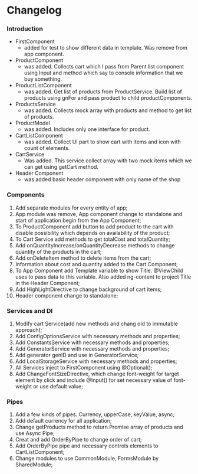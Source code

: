# Changelog

### Introduction 

- FirstComponent
  - added for test to show different data in template. Was remove from app component.
- ProductComponent
  - was added. Collects cart which I pass from Parent list component using Input and method which say to console information that we buy something.
- ProductListComponent
  - was added. Get list of products from ProductService. Build list of products using gnFor and pass product to child productComponents.
- ProductsService
  - was added. Collects mock array with products and method to get list of products.
- ProductModel
  - was added. Includes only one interface for product.
- CartListComponent
  - was added. Collect UI part to show cart with items and icon with count of elements.
- CartService 
  - Was added. This service collect array with two mock items which we can get using getCart method.
- Header Component
  - was added basic header component with only name of the shop


### Components
  1. Add separate modules for every entity of app;
  2. App module was remove, App component change to standalone and start of application begin from the App Component;
  3. To ProductComponent add button to add product to the cart with disable possibility which depends on availability of the product;
  4. To Cart Service add methods to get totalCost and totalQuantity;
  5. Add onQuantityIncrease/onQuantityDecrease methods to change quantity of the products in the cart;
  6. Add onDeleteItem method to delete items from the cart;
  7. Information about cost and quantity added to the Cart Component;
  8. To App Component add Template variable to show Title. @ViewChild uses to pass data to this variable. Also added ng-content to project Title in the Header Component;
  9. Add HighLightDirective to change background of cart items;
  10. Header component change to standalone;

### Services and DI
  1. Modify cart Service(add new methods and chang old to immutable approach);
  2. Add ConfigOptionsService with necessary methods and properties;
  3. Add ConstantsService with necessary methods and properties;
  4. Add GeneratorService with necessary methods and properties;
  5. Add generator genID and use in GeneratorService;
  6. Add LocalStorageService with necessary methods and properties;
  7. All Services inject to FirstComponent using @Optional();
  8. Add ChangeFontSizeDirective, which change font-weight for target element by click and include @Input() for set necessary value of font-weight or use default value;

### Pipes
  1. Add a few kinds of pipes. Currency, upperCase, keyValue, async;
  2. Add default currency for all application;
  3. Change getProducts method to return Promise array of products and use Async Pipe;
  4. Creat and add OrderByPipe to change order of cart;
  5. Add OrderByPipe pipe and necessary controls elements to CartListComponent;
  6. Change modules to use CommonModule, FormsModule by SharedModule;

